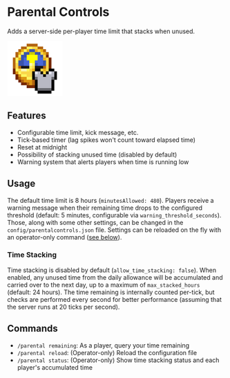 # Parental Controls

Adds a server-side per-player time limit that stacks when unused.

<img src="src/main/resources/assets/parentalcontrols/icon.png" alt="Icon featuring a clock and a shield icon" width="128">

## Features

- Configurable time limit, kick message, etc.
- Tick-based timer (lag spikes won't count toward elapsed time)
- Reset at midnight
- Possibility of stacking unused time (disabled by default)
- Warning system that alerts players when time is running low

## Usage

The default time limit is 8 hours (`minutesAllowed: 480`). Players receive a warning message when their remaining time drops to the configured threshold (default: 5 minutes, configurable via `warning_threshold_seconds`). Those, along with some other settings, can be changed in the `config/parentalcontrols.json` file. Settings can be reloaded on the fly with an operator-only command ([see below](#commands)). 

### Time Stacking

Time stacking is disabled by default (`allow_time_stacking: false`). When enabled, any unused time from the daily allowance will be accumulated and carried over to the next day, up to a maximum of `max_stacked_hours` (default: 24 hours).
The time remaining is internally counted per-tick, but checks are performed every second for better performance (assuming that the server runs at 20 ticks per second).

## Commands

- `/parental remaining`: As a player, query your time remaining
- `/parental reload`: (Operator-only) Reload the configuration file
- `/parental status`: (Operator-only) Show time stacking status and each player's accumulated time
